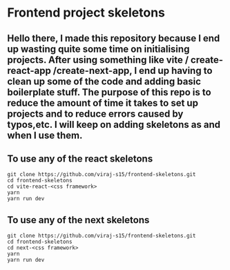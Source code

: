 # <b>Frontend project skeletons</b>

## Hello there, I made this repository because I end up wasting quite some time on initialising projects. After using something like vite / create-react-app /create-next-app, I end up having to clean up some of the code and adding basic boilerplate stuff. The purpose of this repo is to reduce the amount of time it takes to set up projects and to reduce errors caused by typos,etc. I will keep on adding skeletons as and when I use them.

## To use any of the react skeletons

```
git clone https://github.com/viraj-s15/frontend-skeletons.git
cd frontend-skeletons
cd vite-react-<css framework>
yarn
yarn run dev
```

## To use any of the next skeletons

```
git clone https://github.com/viraj-s15/frontend-skeletons.git
cd frontend-skeletons
cd next-<css framework>
yarn
yarn run dev
```
